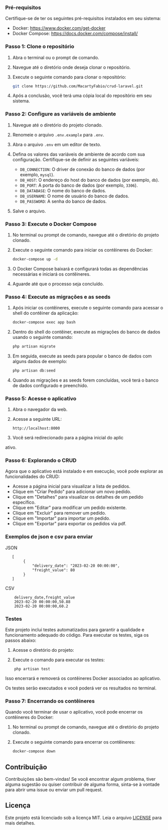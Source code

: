 ### Pré-requisitos

Certifique-se de ter os seguintes pré-requisitos instalados em seu sistema:

- Docker: https://www.docker.com/get-docker
- Docker Compose: https://docs.docker.com/compose/install/

### Passo 1: Clone o repositório

1. Abra o terminal ou o prompt de comando.
2. Navegue até o diretório onde deseja clonar o repositório.
3. Execute o seguinte comando para clonar o repositório:

   ```bash
   git clone https://github.com/MacartyFabio/crud-laravel.git
   ```

4. Após a conclusão, você terá uma cópia local do repositório em seu sistema.

### Passo 2: Configure as variáveis de ambiente

1. Navegue até o diretório do projeto clonado.
2. Renomeie o arquivo `.env.example` para `.env`.
3. Abra o arquivo `.env` em um editor de texto.
4. Defina os valores das variáveis de ambiente de acordo com sua configuração. Certifique-se de definir as seguintes variáveis:

    - `DB_CONNECTION`: O driver de conexão do banco de dados (por exemplo, `mysql`).
    - `DB_HOST`: O endereço do host do banco de dados (por exemplo, `db`).
    - `DB_PORT`: A porta do banco de dados (por exemplo, `3306`).
    - `DB_DATABASE`: O nome do banco de dados.
    - `DB_USERNAME`: O nome de usuário do banco de dados.
    - `DB_PASSWORD`: A senha do banco de dados.

5. Salve o arquivo.

### Passo 3: Execute o Docker Compose

1. No terminal ou prompt de comando, navegue até o diretório do projeto clonado.
2. Execute o seguinte comando para iniciar os contêineres do Docker:

   ```bash
   docker-compose up -d
   ```

3. O Docker Compose baixará e configurará todas as dependências necessárias e iniciará os contêineres.
4. Aguarde até que o processo seja concluído.

### Passo 4: Execute as migrações e as seeds

1. Após iniciar os contêineres, execute o seguinte comando para acessar o shell do contêiner da aplicação:

   ```bash
   docker-compose exec app bash
   ```

2. Dentro do shell do contêiner, execute as migrações do banco de dados usando o seguinte comando:

   ```bash
   php artisan migrate
   ```

3. Em seguida, execute as seeds para popular o banco de dados com alguns dados de exemplo:

   ```bash
   php artisan db:seed
   ```

4. Quando as migrações e as seeds forem concluídas, você terá o banco de dados configurado e preenchido.

### Passo 5: Acesse o aplicativo

1. Abra o navegador da web.
2. Acesse a seguinte URL:

   ```
   http://localhost:8000
   ```

3. Você será redirecionado para a página inicial do aplic

ativo.

### Passo 6: Explorando o CRUD

Agora que o aplicativo está instalado e em execução, você pode explorar as funcionalidades do CRUD:

- Acesse a página inicial para visualizar a lista de pedidos.
- Clique em "Criar Pedido" para adicionar um novo pedido.
- Clique em "Detalhes" para visualizar os detalhes de um pedido específico.
- Clique em "Editar" para modificar um pedido existente.
- Clique em "Excluir" para remover um pedido.
- Clique em "Importar" para importar um pedido.
- Clique em "Exportar" para exportar os pedidos via pdf.

### Exemplos de json e csv para enviar
JSON
```
   [
        {
            "delivery_date": "2023-02-20 00:00:00",
            "freight_value": 80
        }
   ]
```
CSV
```
    delivery_date,freight_value
    2023-02-20 00:00:00,50.88
    2023-02-20 00:00:00,60.2
```
### Testes
Este projeto inclui testes automatizados para garantir a qualidade e funcionamento adequado do código. Para executar os testes, siga os passos abaixo:

1. Acesse o diretório do projeto:

2. Execute o comando para executar os testes:

```
    php artisan test
```
Isso encerrará e removerá os contêineres Docker associados ao aplicativo.


Os testes serão executados e você poderá ver os resultados no terminal.

### Passo 7: Encerrando os contêineres

Quando você terminar de usar o aplicativo, você pode encerrar os contêineres do Docker:

1. No terminal ou prompt de comando, navegue até o diretório do projeto clonado.
2. Execute o seguinte comando para encerrar os contêineres:

   ```bash
   docker-compose down
   ```
## Contribuição

Contribuições são bem-vindas! Se você encontrar algum problema, tiver alguma sugestão ou quiser contribuir de alguma forma, sinta-se à vontade para abrir uma issue ou enviar um pull request.

## Licença

Este projeto está licenciado sob a licença MIT. Leia o arquivo [LICENSE](LICENSE) para mais detalhes.
